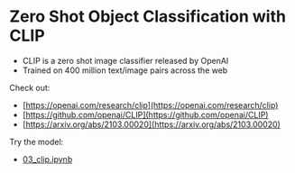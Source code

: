 # Zero Shot Object Classification with CLIP

- CLIP is a zero shot image classifier released by OpenAI
- Trained on 400 million text/image pairs across the web

Check out:
- [https://openai.com/research/clip](https://openai.com/research/clip)
- [https://github.com/openai/CLIP](https://github.com/openai/CLIP)
- [https://arxiv.org/abs/2103.00020](https://arxiv.org/abs/2103.00020)

Try the model:
- [03_clip.ipynb](https://github.com/TranslationalAICenterISU/cv-ssl-aug-2023/blob/main/notebooks/03_clip.ipynb)
